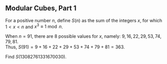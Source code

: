 ## Modular Cubes, Part 1

For a positive number  $n$, define  $S(n)$  as the sum of the integers  $x$, for which  $1<x<n$  and  $x^3\equiv 1 \bmod n$.

When  $n=91$, there are  $8$  possible values for  $x$, namely:  $9,16,22,29,53,74,79,81$.  
Thus,  $S(91)=9+16+22+29+53+74+79+81=363$.

Find  $S(13082761331670030)$.
